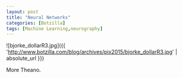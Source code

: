 ```yaml
---
layout: post
title: "Neural Networks"
categories: [Botzilla]
tags: [Machine Learning,neurography]
---
```



![bjorke_dollarR3.jpg]({{ 'http://www.botzilla.com/blog/archives/pix2015/bjorke_dollarR3.jpg' | absolute_url }})

More Theano.


